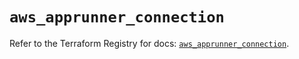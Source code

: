 # `aws_apprunner_connection`

Refer to the Terraform Registry for docs: [`aws_apprunner_connection`](https://registry.terraform.io/providers/hashicorp/aws/5.48.0/docs/resources/apprunner_connection).
